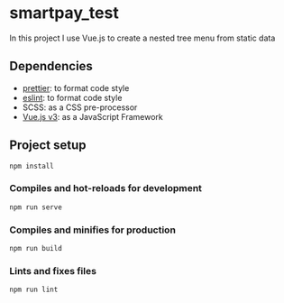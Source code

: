 # smartpay_test

In this project I use Vue.js to create a nested tree menu from static data

## Dependencies
- [prettier](https://www.npmjs.com/package/prettier): to format code style
- [eslint](https://www.npmjs.com/package/eslint): to format code style
- SCSS: as a CSS pre-processor
- [Vue.js v3](https://vuejs.org/): as a JavaScript Framework

## Project setup
```
npm install
```

### Compiles and hot-reloads for development
```
npm run serve
```

### Compiles and minifies for production
```
npm run build
```

### Lints and fixes files
```
npm run lint
```
